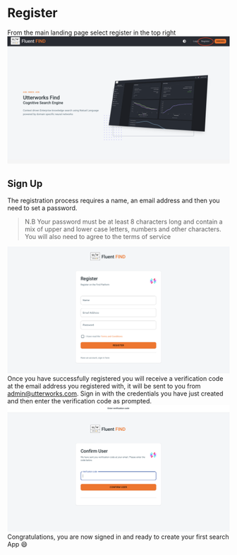 # Register
From the main landing page select register in the top right
![Initial Page](../img/starting-point.png)
## Sign Up
The registration process requires a name, an email address and then you need to set a password. 
> N.B Your password must be at least 8 characters long and contain a mix of upper and lower case letters, numbers and other characters. You will also need to agree to the terms of service

![Register](../img/registration.png)
Once you have successfully registered you will receive a verification code at the email address you registered with, it will be sent to you from admin@utterworks.com. Sign in with the credentials you have just created and then enter the verification code as prompted.
![Verification](../img/verification.png)
Congratulations, you are now signed in and ready to create your first search App :smile:
